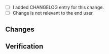 <!--
    Keep PR title verbose enough and add prefix telling
    about what components it touches e.g "query:" or ".*:"
-->

<!--
    Don't forget about CHANGELOG!

    Changelog entry format:
    - [#<PR-id>](<PR-URL>) Thanos <Component> ...

    <PR-id> Id of your pull request.
    <PR-URL> URL of your PR such as https://github.com/oodle-ai/thanos/pull/<PR-id>
    <Component> Component affected by your changes such as Query, Store, Receive.
-->

* [ ] I added CHANGELOG entry for this change.
* [ ] Change is not relevant to the end user.

## Changes

<!-- Enumerate changes you made -->

## Verification

<!-- How you tested it? How do you know it works? -->
